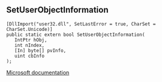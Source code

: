 ## SetUserObjectInformation

```
[DllImport("user32.dll", SetLastError = true, CharSet = CharSet.Unicode)]
public static extern bool SetUserObjectInformation(
   IntPtr hObj,
   int nIndex,
   [In] byte[] pvInfo,
   uint cbInfo
);
```

[Microsoft documentation](https://docs.microsoft.com/en-us/windows/win32/api/winuser/nf-winuser-setuserobjectinformationw)
